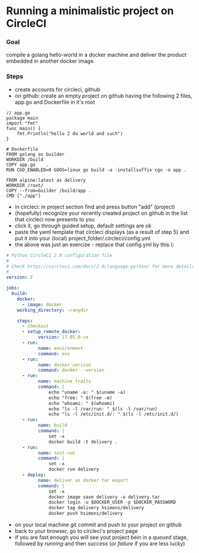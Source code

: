 
# Running a minimalistic project on CircleCI

### Goal
compile a golang hello-world in a docker machine and deliver the product embedded in another docker image.

### Steps
- create accounts for circleci, github
- on github: create an empty project on github having the following 2 files, app.go and Dockerfile in it's root
```golang
// app.go
package main
import "fmt"
func main() {
    fmt.Println("hello 2 da world and such")
}
```

```
# Dockerfile
FROM golang as builder
WORKDIR /build
COPY app.go    .
RUN CGO_ENABLED=0 GOOS=linux go build -a -installsuffix cgo -o app .

FROM alpine:latest as delivery
WORKDIR /root/
COPY --from=builder /build/app .
CMD ["./app"]
```
- in circleci: in project section find and press button "add" (project)
- (hopefully) recognize your recently created project on github in the list that circleci now presents to you
- click it, go through guided setup, default settings are ok
- paste the yaml template that circleci displays (as a result of step 5) and put it into your (local) project_folder/.circleci/config.yml
- the above was just an exercize - replace that config.yml by this (:
```Yaml
# Python CircleCI 2.0 configuration file
#
# Check https://circleci.com/docs/2.0/language-python/ for more details
#
version: 2

jobs:
  build:
    docker:
      - image: docker
    working_directory: ~/anydir

    steps:
      - checkout
      - setup_remote_docker:
            version: 17.05.0-ce
      - run:
            name: environment
            command: env
      - run:
            name: docker version
            command: docker --version
      - run:
            name: machine traits
            command: |
                echo "uname -a: " $(uname -a)
                echo "free: " $(free -m)
                echo "whoami: " $(whoami)
                echo "ls -l /var/run: " $(ls -l /var/run)
                echo "ls -l /etc/init.d/: " $(ls -l /etc/init.d/)
      - run:
            name: build
            command: |
                set -x
                docker build -t delivery .
      - run:
            name: test-run
            command: |
                set -x
                docker run delivery
      - deploy:
            name: deliver as docker tar export
            command: |
                set -x
                docker image save delivery -o delivery.tar
                docker login -u $DOCKER_USER -p $DOCKER_PASSWORD
                docker tag delivery hsimons/delivery
                docker push hsimons/delivery

```

- on your local machine git commit and push to your project on github
- back to your browser, go to circleci's project page
- if you are fast enough you will see yout project bein in a *queued* stage, followed by *running* and then *success* (or *failure* if you are less lucky)
